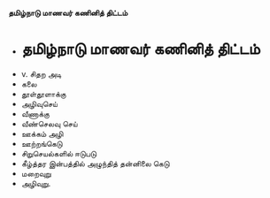 **தமிழ்நாடு மாணவர் கணினித் திட்டம்**
- # தமிழ்நாடு மாணவர் கணினித் திட்டம்
- v. சிதற அடி
- கலை
- தூள்தூளாக்கு
- அழிவுசெய்
- வீணாக்கு
- வீண்செலவு செய்
- ஊக்கம் அழி
- ஊற்றங்கெடு
- சிறுசெயல்களில் ஈடுபடு
- கீழ்த்தர இன்பத்தில் அழுந்தித் தன்னிலை கெடு
- மறைவுறு
- அழிவுறு.

